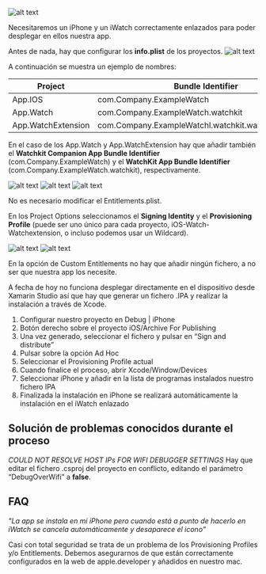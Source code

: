 ![alt text](https://www.blueboltsolutions.com/Portals/0/ContentImages/Logos/Xamarin%20Logo.png)

Necesitaremos un iPhone y un iWatch correctamente enlazados para poder desplegar en ellos nuestra app.

Antes de nada, hay que configurar los **info.plist** de los proyectos. 
![alt text](http://imgur.com/QmUHUPe.png)

A continuación se muestra un ejemplo de nombres: 


| Project  | Bundle Identifier |
| ------------- | ------------- |
| App.IOS  | com.Company.ExampleWatch |
| App.Watch  | com.Company.ExampleWatch.watchkit |
| App.WatchExtension | com.Company.ExampleWatchl.watchkit.watchkitextension |

	           
En el caso de los App.Watch y App.WatchExtension hay que añadir también el **Watchkit Companion App Bundle Identifier** 
(com.Company.ExampleWatch) y el **WatchKit App Bundle Identifier** (com.Company.ExampleWatch.watchkit), respectivamente.

![alt text](http://imgur.com/wLTUfZt.png)
![alt text](http://imgur.com/fXi0DaG.png)
![alt text](http://imgur.com/9APR4CF.png)

No es necesario modificar el Entitlements.plist.

En los Project Options seleccionamos el **Signing Identity** y el **Provisioning Profile** (puede ser uno único para cada
proyecto, iOS-Watch-Watchextension, o incluso podemos usar un Wildcard). 

![alt text](http://imgur.com/IwhDCoQ.png)
![alt text](http://imgur.com/i3VQylk.png)

En la opción de Custom Entitlements no hay que añadir ningún fichero, a no ser que nuestra app los necesite.

A fecha de hoy no funciona desplegar directamente en el dispositivo desde Xamarin Studio 
así que hay que generar un fichero .IPA y realizar la instalación a través de Xcode.


1. Configurar nuestro proyecto en Debug | iPhone
2. Botón derecho sobre el proyecto iOS/Archive For Publishing
3. Una vez generado, seleccionar el fichero y pulsar en “Sign and distribute”
4. Pulsar sobre la opción Ad Hoc
5. Seleccionar el Provisioning Profile actual
6. Cuando finalice el proceso, abrir Xcode/Window/Devices
7. Seleccionar iPhone y añadir en la lista de programas instalados nuestro fichero IPA
8. Finalizada la instalación en iPhone se realizará automáticamente la instalación en el iWatch enlazado


Solución de problemas conocidos durante el proceso
--------------------------------------------------

*COULD NOT RESOLVE HOST IPs FOR WIFI DEBUGGER SETTINGS*
Hay que editar el fichero .csproj del proyecto en conflicto, editando el parámetro “DebugOverWifi” a **false**.


FAQ
-------------------------------------------------

*"La app se instala en mi iPhone pero cuando está a punto de hacerlo en iWatch se cancela automáticamente y desaparece el icono"*

Casi con total seguridad se trata de un problema de los Provisioning Profiles y/o Entitlements. Debemos asegurarnos de que están correctamente configurados en la web de apple.developer y añadidos en nuestro mac.
